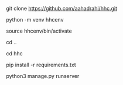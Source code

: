 git clone https://github.com/aahadrahi/hhc.git

python -m venv hhcenv

source hhcenv/bin/activate

cd ..

cd hhc

pip install -r requirements.txt 

python3 manage.py runserver

<!-- python manage.py migrate --run-syncdb -->
